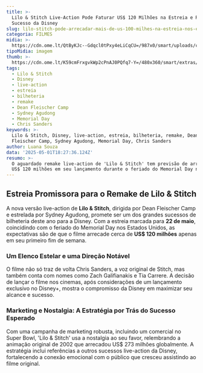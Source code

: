 ```yaml
---
title: >-
  Lilo & Stitch Live-Action Pode Faturar US$ 120 Milhões na Estreia e Reviver
  Sucesso da Disney
slug: lilo-stitch-pode-arrecadar-mais-de-us-100-milhes-na-estreia-nos-eua
categoria: FILMES
midia: >-
  https://cdn.ome.lt/QtByKJc--Gdqcl0tPxy4eLiCqCU=/987x0/smart/uploads/conteudo/fotos/lilo-stitch-capa-2.png
tipoMidia: imagem
thumb: >-
  https://cdn.ome.lt/K59cmFrxgvkWp2cPnAJ0PQfq7-Y=/480x360/smart/extras/conteudos/lilo-e-stitch-capa.jpg
tags:
  - Lilo & Stitch
  - Disney
  - live-action
  - estreia
  - bilheteria
  - remake
  - Dean Fleischer Camp
  - Sydney Agudong
  - Memorial Day
  - Chris Sanders
keywords: >-
  Lilo & Stitch, Disney, live-action, estreia, bilheteria, remake, Dean
  Fleischer Camp, Sydney Agudong, Memorial Day, Chris Sanders
author: Luana Souza
data: '2025-05-01T18:27:36.124Z'
resumo: >-
  O aguardado remake live-action de 'Lilo & Stitch' tem previsão de arrecadar
  US$ 120 milhões em seu lançamento durante o feriado do Memorial Day nos EUA.
---
```


## Estreia Promissora para o Remake de Lilo & Stitch

A nova versão live-action de **Lilo & Stitch**, dirigida por Dean Fleischer Camp e estrelada por Sydney Agudong, promete ser um dos grandes sucessos de bilheteria deste ano para a Disney. Com a estreia marcada para **22 de maio**, coincidindo com o feriado do Memorial Day nos Estados Unidos, as expectativas são de que o filme arrecade cerca de **US$ 120 milhões** apenas em seu primeiro fim de semana.

### Um Elenco Estelar e uma Direção Notável

O filme não só traz de volta Chris Sanders, a voz original de Stitch, mas também conta com nomes como Zach Galifianakis e Tia Carrere. A decisão de lançar o filme nos cinemas, após considerações de um lançamento exclusivo no Disney+, mostra o compromisso da Disney em maximizar seu alcance e sucesso.

### Marketing e Nostalgia: A Estratégia por Trás do Sucesso Esperado

Com uma campanha de marketing robusta, incluindo um comercial no Super Bowl, 'Lilo & Stitch' usa a nostalgia ao seu favor, relembrando a animação original de 2002 que arrecadou US$ 273 milhões globalmente. A estratégia inclui referências a outros sucessos live-action da Disney, fortalecendo a conexão emocional com o público que cresceu assistindo ao filme original.
